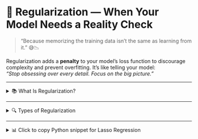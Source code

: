 # 🧠 Regularization — When Your Model Needs a Reality Check  
> “Because memorizing the training data isn’t the same as learning from it.” 😅📉

Regularization adds a **penalty** to your model’s loss function to discourage complexity and prevent overfitting. It’s like telling your model:  
_“Stop obsessing over every detail. Focus on the big picture.”_

---

<details>
<summary>📚 What Is Regularization?</summary>

Regularization modifies the loss function:

Loss
=
Error
+
𝜆
∑
𝑤
𝑖


\[
\text{Loss} = \text{Error} + \lambda \times \text{Penalty}
\]



Where:  
- **Error** = how far predictions are from actual values  
- **Penalty** = complexity cost (based on coefficients)  
- \( \lambda \) = regularization strength

The higher the penalty, the more the model is nudged toward simplicity.

</details>

---

<details>
<summary>🔍 Types of Regularization</summary>

### 🧹 Ridge Regression (L2 Regularization)  
> _“I won’t eliminate your quirks, but I’ll tone them down.”_

- Adds **squared magnitude** of coefficients  
- Shrinks coefficients but doesn’t eliminate them  
- Great for **multicollinearity**



\[
\text{Loss} = \text{Error} + \lambda \sum w_i^2
\]



---

### ✂️ Lasso Regression (L1 Regularization)  
> _“If you’re not useful, you’re out.”_

- Adds **absolute value** of coefficients  
- Can shrink some coefficients to **zero**  
- Helps with **feature selection**



\[
\text{Loss} = \text{Error} + \lambda \sum |w_i|
\]



---

### 🧪 Elastic Net  
> _“Let’s blend the best of both worlds.”_

- Combines **L1 and L2 penalties**  
- Balances shrinkage and selection  
- Useful when features are **correlated**



\[
\text{Loss} = \text{Error} + \lambda_1 \sum |w_i| + \lambda_2 \sum w_i^2
\]



</details>

---

<details>
<summary>📊 Click to copy Python snippet for Lasso Regression</summary>

```python
from sklearn.linear_model import Lasso
from sklearn.datasets import make_regression
from sklearn.model_selection import train_test_split
from sklearn.metrics import mean_squared_error

# Generate sample data
X, y = make_regression(n_samples=100, n_features=5, noise=0.1, random_state=42)

# Split into train/test
X_train, X_test, y_train, y_test = train_test_split(X, y, test_size=0.2, random_state=42)

# Apply Lasso
lasso = Lasso(alpha=0.1)
lasso.fit(X_train, y_train)

# Evaluate
y_pred = lasso.predict(X_test)
print("MSE:", mean_squared_error(y_test, y_pred))
print("Coefficients:", lasso.coef_)
